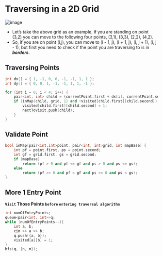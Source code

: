 # Traversing in a 2D Grid
![image](https://user-images.githubusercontent.com/99830416/233385168-a2677c80-264f-4cad-985c-cbfe0ea4d1ce.png)

- Let’s take the above grid as an example, if you are standing on point (3,2) you can move to the following four points, (3,1), (3,3), (2,2), (4,2).
- So, if you are on point (i,j), you can move to (i - 1, j), (i + 1, j), (i, j + 1), (i, j - 1), but first you need to check if the point you are traversing to is in _**borders**_.

## Traversing Points
```cpp
int dx[] = { 1, -1, 0, 0, -1, -1, 1, 1 };
int dy[] = { 0, 0, 1, -1, -1, 1, 1, -1 };

for (int i = 0; i < 4; i++) {
    pair<int, int> child = {currentPoint.first + dx[i], currentPoint.second + dy[i]};
    if (inMap(child, grid, 1) and !visited[child.first][child.second]) {
        visited[child.first][child.second] = 1;
        nextToVisit.push(child);
    }
}
```
## Validate Point
```cpp
bool inMap(pair<int,int>point, pair<int, int>grid, int mapBase) {
    int pf = point.first, ps = point.second;
    int gf = grid.first, gs = grid.second;
    if (mapBase)
        return (pf > 0 and pf <= gf and ps > 0 and ps <= gs);
    else
        return (pf >= 0 and pf < gf and ps >= 0 and ps < gs);
}
```

## More 1 Entry Point
**`Visit` Those Points `before` `entering traversal algorithm`**
```cpp
int numOfEntryPoints;
queue<pair<int, int>>q;
while (numOfEntryPoints--){
    int a, b;
    cin >> a >> b;
    q.push({a, b});
    visited[a][b] = 1;
}
bfs(q, {n, m});
```

